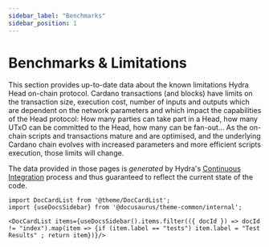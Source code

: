 ```yaml
---
sidebar_label: "Benchmarks"
sidebar_position: 1
---
```


# Benchmarks & Limitations

This section provides up-to-date data about the known limitations Hydra Head on-chain protocol. Cardano transactions (and blocks) have limits on the transaction size, execution cost, number of inputs and outputs which are dependent on the network parameters and which impact the capabilities of the Head protocol: How many parties can take part in a Head, how many UTxO can be committed to the Head, how many can be fan-out... As the on-chain scripts and transactions mature and are optimised, and the underlying Cardano chain evolves with increased parameters and more efficient scripts execution, those limits will change.

The data provided in those pages is _generated_ by Hydra's [Continuous Integration](https://github.com/cardano-scaling/hydra/actions/workflows/ci-nix.yaml) process and thus guaranteed to reflect the current state of the code.

```mdx-code-block
import DocCardList from '@theme/DocCardList';
import {useDocsSidebar} from '@docusaurus/theme-common/internal';

<DocCardList items={useDocsSidebar().items.filter(({ docId }) => docId != "index").map(item => {if (item.label == "tests") item.label = "Test Results" ; return item})}/>
```
